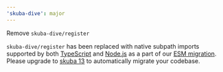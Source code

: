 ```yaml
---
'skuba-dive': major
---
```


Remove `skuba-dive/register`

`skuba-dive/register` has been replaced with native subpath imports supported by both [TypeScript](https://www.typescriptlang.org/docs/handbook/modules/reference.html#packagejson-imports-and-self-name-imports) and [Node.js](https://nodejs.org/api/packages.html#subpath-imports) as a part of our [ESM migration](https://seek-oss.github.io/skuba/docs/deep-dives/esm.html). Please upgrade to [skuba 13](https://github.com/seek-oss/skuba/releases/tag/skuba%4013.0.0) to automatically migrate your codebase.
